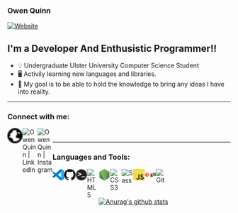 ### Owen Quinn

[![Website](https://img.shields.io/website?label=OwenQuinn.co.uk&style=for-the-badge&url=https%3A%2F%2Fowenquinn.co.uk)](https://owenquinn.co.uk)


## I'm a Developer And Enthusistic Programmer!!

- 💡  Undergraduate Ulster University Computer Science Student
- 🖥️ Activily learning new languages and libraries.
- 🚀 My goal is to be able to hold the knowledge to bring any ideas I have into reality.

---
### Connect with me:

[<img align="left" alt="owenquinn.co.uk" width="34px" src="https://raw.githubusercontent.com/iconic/open-iconic/master/svg/globe.svg" />][website]

[<img align="left" alt="OwenQuinn | LinkedIn" width="34px" src="https://cdn.jsdelivr.net/npm/simple-icons@v3/icons/linkedin.svg" />][linkedin]

[<img align="left" alt="OwenQuinn | Instagram" width="34px" src="https://cdn.jsdelivr.net/npm/simple-icons@v3/icons/instagram.svg" />][instagram]

<br />

---

### Languages and Tools:


[<img align="left" alt="Visual Studio Code" width="26px" src="https://raw.githubusercontent.com/github/explore/80688e429a7d4ef2fca1e82350fe8e3517d3494d/topics/visual-studio-code/visual-studio-code.png" />][Github]

[<img align="left" alt="GitHub" width="26px" src="https://raw.githubusercontent.com/github/explore/78df643247d429f6cc873026c0622819ad797942/topics/github/github.png" />][Github]

[<img align="left" alt="Terminal" width="26px" src="https://raw.githubusercontent.com/github/explore/80688e429a7d4ef2fca1e82350fe8e3517d3494d/topics/terminal/terminal.png" />][Github]

[<img align="left" alt="HTML5" width="26px" src="https://cdn.jsdelivr.net/npm/programming-languages-logos@0.0.3/src/python/python_512x512.png" />][Github]

[<img align="left" alt="Node.js" width="26px" src="https://raw.githubusercontent.com/github/explore/80688e429a7d4ef2fca1e82350fe8e3517d3494d/topics/nodejs/nodejs.png" />][Github]

[<img align="left" alt="CSS3" width="26px" src="https://cdn.jsdelivr.net/npm/programming-languages-logos@0.0.3/src/php/php_512x512.png" />][Github]

[<img align="left" alt="Sass" width="26px" src="https://cdn.jsdelivr.net/npm/programming-languages-logos@0.0.3/src/html/html_512x512.png" />][Github]

[<img align="left" alt="JavaScript" width="26px" src="https://raw.githubusercontent.com/github/explore/80688e429a7d4ef2fca1e82350fe8e3517d3494d/topics/javascript/javascript.png" />][Github]

[<img align="left" alt="Git" width="26px" src="https://raw.githubusercontent.com/github/explore/80688e429a7d4ef2fca1e82350fe8e3517d3494d/topics/git/git.png" />][Github]

[<img align="left" alt="Git" width="26px" src="https://cdn.jsdelivr.net/npm/programming-languages-logos@0.0.3/src/csharp/csharp_512x512.png" />][Github]

<br />
<br />
<br />

[![Anurag's github stats](https://github-readme-stats.vercel.app/api?username=OQ2000&count_private=true&theme=dark)](https://github.com/anuraghazra/github-readme-stats)

[website]: https://www.owenquinn.co.uk
[instagram]: https://www.instagram.com/owen.quinn2000/
[linkedin]: https://www.linkedin.com/in/owen-quinn/
[GitHub]: https://github.com/OQ2000
